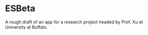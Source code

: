# ESBeta

A rough draft of an app for a research project headed by Prof. Xu at University at Buffalo.
